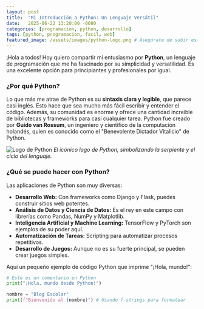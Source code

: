 ```yaml
---
layout: post
title:  "Mi Introducción a Python: Un Lenguaje Versátil"
date:   2025-06-22 13:20:00 -0600
categories: [programacion, python, desarrollo]
tags: [python, programacion, facil, web]
featured_image: /assets/images/python-logo.png # Asegúrate de subir esta imagen a tu carpeta assets/images
---
```


¡Hola a todos! Hoy quiero compartir mi entusiasmo por **Python**, un lenguaje de programación que me ha fascinado por su simplicidad y versatilidad. Es una excelente opción para principiantes y profesionales por igual.

### ¿Por qué Python?

Lo que más me atrae de Python es su **sintaxis clara y legible**, que parece casi inglés. Esto hace que sea mucho más fácil escribir y entender el código. Además, su comunidad es enorme y ofrece una cantidad increíble de bibliotecas y frameworks para casi cualquier tarea. Python fue creado por **Guido van Rossum**, un ingeniero y científico de la computación holandés, quien es conocido como el "Benevolente Dictador Vitalicio" de Python.

![Logo de Python](https://upload.wikimedia.org/wikipedia/commons/c/c3/Python-logo-notext.svg)
*El icónico logo de Python, simbolizando la serpiente y el ciclo del lenguaje.*

### ¿Qué se puede hacer con Python?

Las aplicaciones de Python son muy diversas:

* **Desarrollo Web:** Con frameworks como Django y Flask, puedes construir sitios web potentes.
* **Análisis de Datos y Ciencia de Datos:** Es el rey en este campo con librerías como Pandas, NumPy y Matplotlib.
* **Inteligencia Artificial y Machine Learning:** TensorFlow y PyTorch son ejemplos de su poder aquí.
* **Automatización de Tareas:** Scripting para automatizar procesos repetitivos.
* **Desarrollo de Juegos:** Aunque no es su fuerte principal, se pueden crear juegos simples.

Aquí un pequeño ejemplo de código Python que imprime "¡Hola, mundo!":

```python
# Este es un comentario en Python
print("¡Hola, mundo desde Python!")

nombre = "Blog Escolar"
print(f"Bienvenido al {nombre}") # Usando f-strings para formatear
